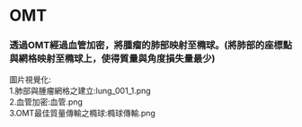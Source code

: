 # OMT
### 透過OMT經過血管加密，將腫瘤的肺部映射至橢球。(將肺部的座標點與網格映射至橢球上，使得質量與角度損失量最少)
圖片視覺化:  
1.肺部與腫瘤網格之建立:lung_001_1.png  
2.血管加密:血管.png  
3.OMT最佳質量傳輸之橢球:橢球傳輸.png  
